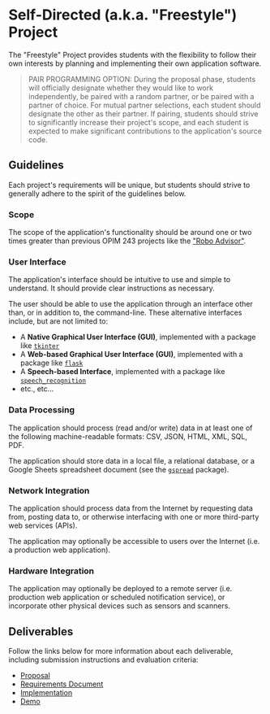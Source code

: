 # Self-Directed (a.k.a. "Freestyle") Project

The "Freestyle" Project provides students with the flexibility to follow their own interests by planning and implementing their own application software.

> PAIR PROGRAMMING OPTION: During the proposal phase, students will officially designate whether they would like to work independently, be paired with a random partner, or be paired with a partner of choice. For mutual partner selections, each student should designate the other as their partner. If pairing, students should strive to significantly increase their project's scope, and each student is expected to make significant contributions to the application's source code.

## Guidelines

Each project's requirements will be unique, but students should strive to generally adhere to the spirit of the guidelines below.

### Scope

The scope of the application's functionality should be around one or two times greater than previous OPIM 243 projects like the ["Robo Advisor"](/projects/robo-advisor.md).

### User Interface

The application's interface should be intuitive to use and simple to understand. It should provide clear instructions as necessary.

The user should be able to use the application through an interface other than, or in addition to, the command-line. These alternative interfaces include, but are not limited to:

  + A **Native Graphical User Interface (GUI)**, implemented with a package like [`tkinter`](/notes/python/packages/tkinter.md)
  + A **Web-based Graphical User Interface (GUI)**, implemented with a package like [`flask`](/notes/python/packages/flask.md)
  + A **Speech-based Interface**, implemented with a package like [`speech_recognition`](/notes/python/packages/speech_recognition.md)
  + etc., etc...

### Data Processing

The application should process (read and/or write) data in at least one of the following machine-readable formats:
CSV, JSON, HTML, XML, SQL, PDF.

The application should store data in a local file, a relational database, or a Google Sheets spreadsheet document (see the [`gspread`](/notes/python/packages/gspread.md) package).

### Network Integration

The application should process data from the Internet by requesting data from, posting data to, or otherwise interfacing with one or more third-party web services (APIs).

The application may optionally be accessible to users over the Internet (i.e. a production web application).

### Hardware Integration

The application may optionally be deployed to a remote server (i.e. production web application or scheduled notification service), or incorporate other physical devices such as sensors and scanners.

## Deliverables

Follow the links below for more information about each deliverable, including submission instructions and evaluation criteria:

  + [Proposal](freestyle/proposal.md)
  + [Requirements Document](freestyle/requirements.md)
  + [Implementation](freestyle/implementation.md)
  + [Demo](freestyle/demo.md)
